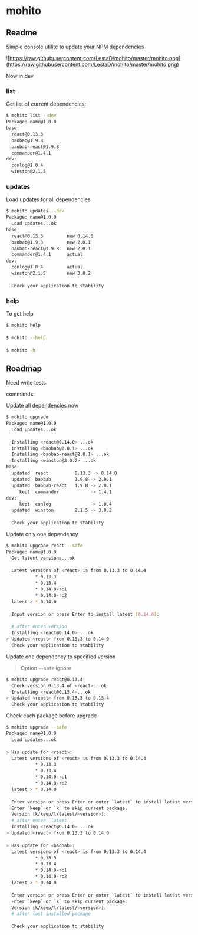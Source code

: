 # mohito

## Readme

Simple console utilite to update your NPM dependencies

![https://raw.githubusercontent.com/LestaD/mohito/master/mohito.png](https://raw.githubusercontent.com/LestaD/mohito/master/mohito.png)

Now in dev

### list

Get list of current dependencies:

```bash
$ mohito list --dev
Package: name@1.0.0
base:
  react@0.13.3
  baobab@1.9.8
  baobab-react@1.9.8
  commander@1.4.1
dev:
  conlog@1.0.4
  winston@2.1.5
```

### updates

Load updates for all dependencies

```bash
$ mohito updates --dev
Package: name@1.0.0
  Load updates...ok
base:
  react@0.13.3         new 0.14.0
  baobab@1.9.8         new 2.0.1
  baobab-react@1.9.8   new 2.0.1
  commander@1.4.1      actual
dev:
  conlog@1.0.4         actual
  winston@2.1.5        new 3.0.2

  Check your application to stability
```

### help

To get help

```bash
$ mohito help

$ mohito --help

$ mohito -h
```


## Roadmap

Need write tests.

commands:

Update all dependencies now

```bash
$ mohito upgrade
Package: name@1.0.0
  Load updates...ok

  Installing <react@0.14.0> ...ok
  Installing <baobab@2.0.1> ...ok
  Installing <baobab-react@2.0.1> ...ok
  Installing <winston@3.0.2> ...ok
base:
  updated  react          0.13.3 -> 0.14.0
  updated  baobab         1.9.8 -> 2.0.1
  updated  baobab-react   1.9.8 -> 2.0.1
     kept  commander            -> 1.4.1
dev:
     kept  conlog               -> 1.0.4
  updated  winston        2.1.5 -> 3.0.2

  Check your application to stability
```


Update only one dependency

```bash
$ mohito upgrade react --safe
Package: name@1.0.0
  Get latest versions...ok

  Latest versions of <react> is from 0.13.3 to 0.14.4
           * 0.13.3
           * 0.13.4
           * 0.14.0-rc1
           * 0.14.0-rc2
  latest > * 0.14.0

  Input version or press Enter to install latest [0.14.0]:

  # after enter version
  Installing <react@0.14.0> ...ok
> Updated <react> from 0.13.3 to 0.14.0
  Check your application to stability
```

Update one dependency to specified version
> Option `--safe` ignore

```bash
$ mohito upgrade react@0.13.4
  Check version 0.13.4 of <react>...ok
  Installing <react@0.13.4>...ok
> Updated <react> from 0.13.3 to 0.13.4
  Check your application to stability
```


Check each package before upgrade

```bash
$ mohito upgrade --safe
Package: name@1.0.0
  Load updates...ok

> Has update for <react>:
  Latest versions of <react> is from 0.13.3 to 0.14.4
           * 0.13.3
           * 0.13.4
           * 0.14.0-rc1
           * 0.14.0-rc2
  latest > * 0.14.0

  Enter version or press Enter or enter `latest` to install latest version.
  Enter `keep` or `k` to skip current package.
  Version [k/keep/l/latest/<version>]:
  # after enter `latest`
  Installing <react@0.14.0> ...ok
> Updated <react> from 0.13.3 to 0.14.0

> Has update for <baobab>:
  Latest versions of <react> is from 0.13.3 to 0.14.4
           * 0.13.3
           * 0.13.4
           * 0.14.0-rc1
           * 0.14.0-rc2
  latest > * 0.14.0

  Enter version or press Enter or enter `latest` to install latest version.
  Enter `keep` or `k` to skip current package.
  Version [k/keep/l/latest/<version>]:
  # after last installed package

  Check your application to stability
```


